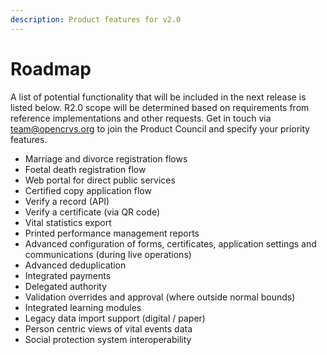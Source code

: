 ```yaml
---
description: Product features for v2.0
---
```


# Roadmap

A list of potential functionality that will be included in the next release is listed below. R2.0 scope will be determined based on requirements from reference implementations and other requests. Get in touch via team@opencrvs.org to join the Product Council and specify your priority features.

* Marriage and divorce registration flows
* Foetal death registration flow
* Web portal for direct public services
* Certified copy application flow
* Verify a record (API)
* Verify a certificate (via QR code)
* Vital statistics export
* Printed performance management reports
* Advanced configuration of forms, certificates, application settings and communications (during live operations)
* Advanced deduplication
* Integrated payments
* Delegated authority
* Validation overrides and approval (where outside normal bounds)
* Integrated learning modules
* Legacy data import support (digital / paper)
* Person centric views of vital events data
* Social protection system interoperability

